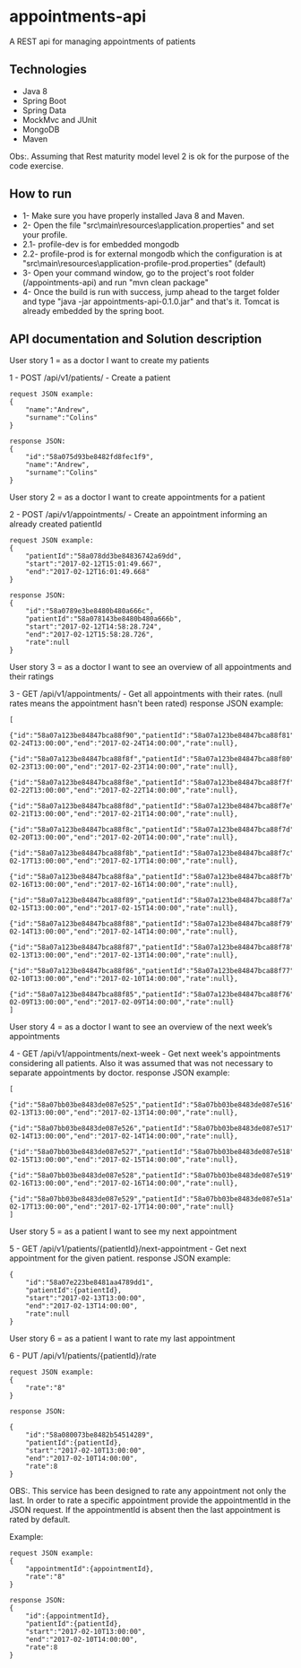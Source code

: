 # appointments-api
A REST api for managing appointments of patients


## Technologies

- Java 8
- Spring Boot
- Spring Data
- MockMvc and JUnit
- MongoDB 
- Maven

Obs:. Assuming that Rest maturity model level 2 is ok for the purpose of the code exercise.


## How to run

- 1- Make sure you have properly installed Java 8 and Maven.
- 2- Open the file "src\main\resources\application.properties" and set your profile. 
- 2.1- profile-dev is for embedded mongodb 
- 2.2- profile-prod is for external mongodb which the configuration is at "src\main\resources\application-profile-prod.properties" (default)
- 3- Open your command window, go to the project's root folder (/appointments-api) and run "mvn clean package"
- 4- Once the build is run with success, jump ahead to the target folder and type "java -jar appointments-api-0.1.0.jar" and that's it. Tomcat is already embedded by the spring boot.


## API documentation and Solution description


User story 1 = as a doctor I want to create my patients

1 - POST /api/v1/patients/ - Create a patient
```console
request JSON example:
{
	"name":"Andrew",
	"surname":"Colins"
}

response JSON:
{
	"id":"58a075d93be8482fd8fec1f9",
	"name":"Andrew",
	"surname":"Colins"
}
```
User story 2 = as a doctor I want to create appointments for a patient

2 - POST /api/v1/appointments/ - Create an appointment informing an already created patientId
```console
request JSON example:
{
	"patientId":"58a078dd3be84836742a69dd",
	"start":"2017-02-12T15:01:49.667",
	"end":"2017-02-12T16:01:49.668"
}

response JSON:
{
	"id":"58a0789e3be8480b480a666c",
	"patientId":"58a078143be8480b480a666b",
	"start":"2017-02-12T14:58:28.724",
	"end":"2017-02-12T15:58:28.726",
	"rate":null
}
```
User story 3 = as a doctor I want to see an overview of all appointments and their ratings

3 - GET /api/v1/appointments/ - Get all appointments with their rates. (null rates means the appointment hasn't been rated)
response JSON example:
```console
[
	{"id":"58a07a123be84847bca88f90","patientId":"58a07a123be84847bca88f81","start":"2017-02-24T13:00:00","end":"2017-02-24T14:00:00","rate":null},
	{"id":"58a07a123be84847bca88f8f","patientId":"58a07a123be84847bca88f80","start":"2017-02-23T13:00:00","end":"2017-02-23T14:00:00","rate":null},
	{"id":"58a07a123be84847bca88f8e","patientId":"58a07a123be84847bca88f7f","start":"2017-02-22T13:00:00","end":"2017-02-22T14:00:00","rate":null},
	{"id":"58a07a123be84847bca88f8d","patientId":"58a07a123be84847bca88f7e","start":"2017-02-21T13:00:00","end":"2017-02-21T14:00:00","rate":null},
	{"id":"58a07a123be84847bca88f8c","patientId":"58a07a123be84847bca88f7d","start":"2017-02-20T13:00:00","end":"2017-02-20T14:00:00","rate":null},
	{"id":"58a07a123be84847bca88f8b","patientId":"58a07a123be84847bca88f7c","start":"2017-02-17T13:00:00","end":"2017-02-17T14:00:00","rate":null},
	{"id":"58a07a123be84847bca88f8a","patientId":"58a07a123be84847bca88f7b","start":"2017-02-16T13:00:00","end":"2017-02-16T14:00:00","rate":null},
	{"id":"58a07a123be84847bca88f89","patientId":"58a07a123be84847bca88f7a","start":"2017-02-15T13:00:00","end":"2017-02-15T14:00:00","rate":null},
	{"id":"58a07a123be84847bca88f88","patientId":"58a07a123be84847bca88f79","start":"2017-02-14T13:00:00","end":"2017-02-14T14:00:00","rate":null},
	{"id":"58a07a123be84847bca88f87","patientId":"58a07a123be84847bca88f78","start":"2017-02-13T13:00:00","end":"2017-02-13T14:00:00","rate":null},
	{"id":"58a07a123be84847bca88f86","patientId":"58a07a123be84847bca88f77","start":"2017-02-10T13:00:00","end":"2017-02-10T14:00:00","rate":null},
	{"id":"58a07a123be84847bca88f85","patientId":"58a07a123be84847bca88f76","start":"2017-02-09T13:00:00","end":"2017-02-09T14:00:00","rate":null}
]
```
User story 4 = as a doctor I want to see an overview of the next week’s appointments

4 - GET /api/v1/appointments/next-week - Get next week's appointments considering all patients. Also it was assumed that was not necessary to separate appointments by doctor.
response JSON example:
```console
[
	{"id":"58a07bb03be8483de087e525","patientId":"58a07bb03be8483de087e516","start":"2017-02-13T13:00:00","end":"2017-02-13T14:00:00","rate":null},
	{"id":"58a07bb03be8483de087e526","patientId":"58a07bb03be8483de087e517","start":"2017-02-14T13:00:00","end":"2017-02-14T14:00:00","rate":null},
	{"id":"58a07bb03be8483de087e527","patientId":"58a07bb03be8483de087e518","start":"2017-02-15T13:00:00","end":"2017-02-15T14:00:00","rate":null},
	{"id":"58a07bb03be8483de087e528","patientId":"58a07bb03be8483de087e519","start":"2017-02-16T13:00:00","end":"2017-02-16T14:00:00","rate":null},
	{"id":"58a07bb03be8483de087e529","patientId":"58a07bb03be8483de087e51a","start":"2017-02-17T13:00:00","end":"2017-02-17T14:00:00","rate":null}
]
```
User story 5 = as a patient I want to see my next appointment

5 - GET /api/v1/patients/{patientId}/next-appointment - Get next appointment for the given patient.
response JSON example:
```console
{
	"id":"58a07e223be8481aa4789dd1",
	"patientId":{patientId},
	"start":"2017-02-13T13:00:00",
	"end":"2017-02-13T14:00:00",
	"rate":null
}
```
	
User story 6 = as a patient I want to rate my last appointment
	
6 - PUT /api/v1/patients/{patientId}/rate	
```console
request JSON example:
{
	"rate":"8"
}	

response JSON:

{
	"id":"58a080073be8482b54514289",
	"patientId":{patientId},
	"start":"2017-02-10T13:00:00",
	"end":"2017-02-10T14:00:00",
	"rate":8
}
```	
OBS:. This service has been designed to rate any appointment not only the last.
In order to rate a specific appointment provide the appointmentId in the JSON request.
If the appointmentId is absent then the last appointment is rated by default.

Example:
```console
request JSON example:
{
	"appointmentId":{appointmentId},
	"rate":"8"
}	

response JSON:
{
	"id":{appointmentId},
	"patientId":{patientId},
	"start":"2017-02-10T13:00:00",
	"end":"2017-02-10T14:00:00",
	"rate":8
}
```
